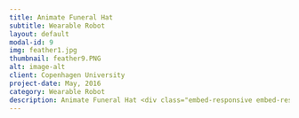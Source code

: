 ```yaml
---
title: Animate Funeral Hat
subtitle: Wearable Robot
layout: default
modal-id: 9
img: feather1.jpg
thumbnail: feather9.PNG
alt: image-alt
client: Copenhagen University
project-date: May, 2016
category: Wearable Robot
description: Animate Funeral Hat <div class="embed-responsive embed-responsive-16by9"> <iframe  src="https://www.youtube.com/embed/V83Chrk1Ps4" frameborder="0" allow="autoplay; encrypted-media" allowfullscreen  class="embed-responsive-item"></iframe> </div> <br>-------------------------------Making Process ------------------------------------- <br><br><img src="img/portfolio/hat1.PNG" class="img-responsive img-centered" alt="" > <img src="img/portfolio/hat2.PNG" class="img-responsive img-centered" alt="" ><img src="img/portfolio/hat3.jpg" class="img-responsive img-centered" alt="" > <br>------------------------------ ------------------------------------- <br> <br > If you cannot see the box below, please click here <button class="button_I" style="vertical-align:middle"   onclick="window.open('https://minkakao.github.io/projects/img/Wearable.pdf','_blank')"><span>See The Project Paper  </span></button> <div class="embed-responsive embed-responsive-16by9"> <object data="img/Wearable.pdf" type="application/pdf"  width="1000px" height="1200px" > <embed src="img/img/Wearable.pdf" type="application/pdf" /> </object> </div>
---
```

